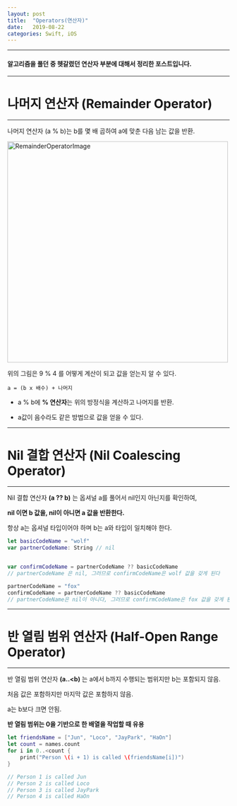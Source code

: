 ```yaml
---
layout: post
title:  "Operators(연산자)"
date:   2019-08-22
categories: Swift, iOS
---
```


---

#### 알고리즘을 풀던 중 헷갈렸던 연산자 부분에 대해서 정리한 포스트입니다.

---

# 나머지 연산자 (Remainder Operator)

---

나머지 연산자 (a % b)는 b를 몇 배 곱하여 a에 맞춘 다음 남는 값을 반환.

<img width="500" alt="RemainderOperatorImage" src="https://user-images.githubusercontent.com/42841888/63490228-247e5e00-c4ef-11e9-9bb0-20b36db696de.png">

위의 그림은 9 % 4 를 어떻게 계산이 되고 값을 얻는지 알 수 있다.

    a = (b x 배수) + 나머지
    
- a % b에 **% 연산자**는 위의 방정식을 계산하고 나머지를 반환.

- a값이 음수라도 같은 방법으로 값을 얻을 수 있다.

---

# Nil 결합 연산자 (Nil Coalescing Operator)

---

Nil 결합 연산자 **(a ?? b)** 는 옵셔널 a를 풀어서 nil인지 아닌지를 확인하여,

**nil 이면 b 값을, nil이 아니면 a 값을 반환한다.**

항상 a는 옵셔널 타입이어야 하며 b는 a와 타입이 일치해야 한다.

```swift
let basicCodeName = "wolf"
var partnerCodeName: String // nil


var confirmCodeName = partnerCodeName ?? basicCodeName
// partnerCodeName 은 nil, 그러므로 confirmCodeName은 wolf 값을 갖게 된다
```

```swift
partnerCodeName = "fox"
confirmCodeName = partnerCodeName ?? basicCodeName
// partnerCodeName은 nil이 아니다, 그러므로 confirmCodeName은 fox 값을 갖게 된다
```
---

# 반 열림 범위 연산자 (Half-Open Range Operator)

---

반 열림 범위 연산자 **(a..<b)** 는 a에서 b까지 수행되는 범위지만 b는 포함되지 않음.

처음 값은 포함하지만 마지막 값은 포함하지 않음.

a는 b보다 크면 안됨.

**반 열림 범위는 0을 기반으로 한 배열을 작업할 때 유용**

```swift
let friendsName = ["Jun", "Loco", "JayPark", "HaOn"]
let count = names.count
for i in 0..<count {
    print("Person \(i + 1) is called \(friendsName[i])")
}

// Person 1 is called Jun
// Person 2 is called Loco
// Person 3 is called JayPark
// Person 4 is called HaOn
```
